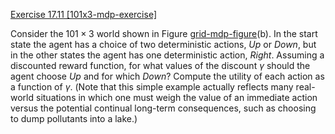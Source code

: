 [Exercise 17.11 \[101x3-mdp-exercise\]](17-11/)

Consider the $101 \times 3$ world shown in
Figure [grid-mdp-figure](#grid-mdp-figure)(b). In the start state the agent
has a choice of two deterministic actions, *Up* or
*Down*, but in the other states the agent has one
deterministic action, *Right*. Assuming a discounted reward
function, for what values of the discount $\gamma$ should the agent
choose *Up* and for which *Down*? Compute the
utility of each action as a function of $\gamma$. (Note that this simple
example actually reflects many real-world situations in which one must
weigh the value of an immediate action versus the potential continual
long-term consequences, such as choosing to dump pollutants into a
lake.)
